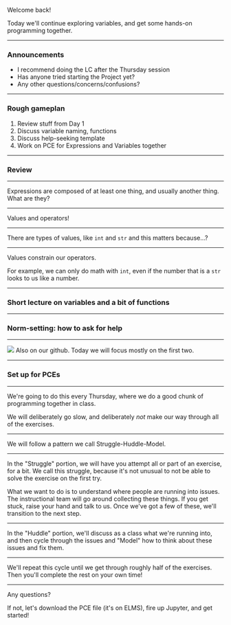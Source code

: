 Welcome back!

Today we'll continue exploring variables, and get some hands-on programming together.

---
### Announcements
- I recommend doing the LC after the Thursday session
- Has anyone tried starting the Project yet? 
- Any other questions/concerns/confusions?

---

### Rough gameplan
1. Review stuff from Day 1
2. Discuss variable naming, functions
3. Discuss help-seeking template
4. Work on PCE for Expressions and Variables together

---

### Review

---

Expressions are composed of at least one thing, and usually another thing. What are they?

---

Values and operators!

---

There are types of values, like `int` and `str` and this matters because...?

---

Values constrain our operators. 

For example, we can only do math with `int`, even if the number that is a `str` looks to us like a number.

---

### Short lecture on variables and a bit of functions

---

### Norm-setting: how to ask for help

---
![](../resources/Pasted%20image%2020220203125544.png)
Also on our github. Today we will focus mostly on the first two.

---

### Set up for PCEs

---

We're going to do this every Thursday, where we do a good chunk of programming together in class.

We will deliberately go slow, and deliberately *not* make our way through all of the exercises.

---

We will follow a pattern we call Struggle-Huddle-Model.

---

In the "Struggle" portion, we will have you attempt all or part of an exercise, for a bit. We call this struggle, because it's not unusual to not be able to solve the exercise on the first try. 

What we want to do is to understand where people are running into issues. The instructional team will go around collecting these things. If you get stuck, raise your hand and talk to us. Once we've got a few of these, we'll transition to the next step.

---

In the "Huddle" portion, we'll discuss as a class what we're running into, and then cycle through the issues and "Model" how to think about these issues and fix them.

---

We'll repeat this cycle until we get through roughly half of the exercises. Then you'll complete the rest on your own time!

---

Any questions?

If not, let's download the PCE file (it's on ELMS), fire up Jupyter, and get started!
